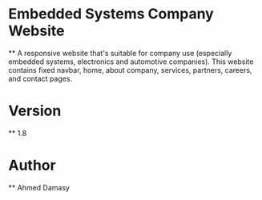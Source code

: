 # Embedded Systems Company Website

   ** A responsive website that's suitable for company use (especially embedded systems, electronics and automotive companies). This website contains fixed navbar, home, about company, services, partners, careers, and contact pages.
      
      
# Version
  ** 1.8
  
# Author
  ** Ahmed Damasy
